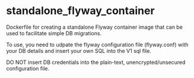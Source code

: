# standalone_flyway_container
Dockerfile for creating a standalone Flyway container image that can be used to facilitate simple DB migrations. </br>

To use, you need to udpate the flyway configuration file (flyway.conf) with your DB details and insert your own SQL into the V1 sql file.</br>

DO NOT insert DB credentials into the plain-text, unencrypted/unsecured configuration file. 
